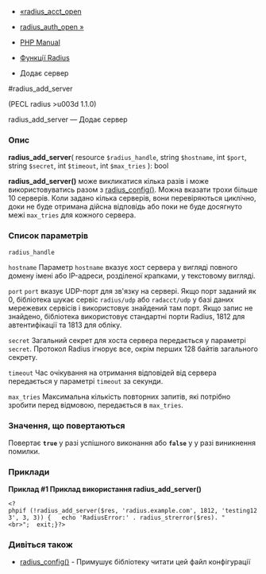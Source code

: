- [«radius_acct_open](function.radius-acct-open.md)
- [radius_auth_open »](function.radius-auth-open.md)

- [PHP Manual](index.md)
- [Функції Radius](ref.radius.md)
- Додає сервер

#radius_add_server

(PECL radius \>u003d 1.1.0)

radius_add_server — Додає сервер

### Опис

**radius_add_server**(
resource `$radius_handle`,
string `$hostname`,
int `$port`,
string `$secret`,
int `$timeout`,
int `$max_tries`
): bool

**radius_add_server()** може викликатися кілька разів і може
використовуватись разом з [radius_config()](function.radius-config.md).
Можна вказати трохи більше 10 серверів. Коли задано кілька серверів, вони
перевіряються циклічно, доки не буде отримана дійсна відповідь або
поки не буде досягнуто межі `max_tries` для кожного сервера.

### Список параметрів

`radius_handle`

`hostname`
Параметр `hostname` вказує хост сервера у вигляді повного домену
імені або IP-адреси, розділеної крапками, у текстовому вигляді.

`port`
`port` вказує UDP-порт для зв'язку на сервері. Якщо порт заданий як 0,
бібліотека шукає сервіс `radius/udp` або `radacct/udp` у базі даних
мережевих сервісів і використовує знайдений там порт. Якщо запис не
знайдено, бібліотека використовує стандартні порти Radius, 1812 для
автентифікації та 1813 для обліку.

`secret`
Загальний секрет для хоста сервера передається у параметрі `secret`. Протокол
Radius ігнорує все, окрім перших 128 байтів загального секрету.

`timeout`
Час очікування на отримання відповідей від сервера передається у параметрі
`timeout` за секунди.

`max_tries`
Максимальна кількість повторних запитів, які потрібно зробити перед
відмовою, передається в `max_tries`.

### Значення, що повертаються

Повертає **`true`** у разі успішного виконання або **`false`** у
у разі виникнення помилки.

### Приклади

**Приклад #1 Приклад використання **radius_add_server()****

` <?phpif (!radius_add_server($res, 'radius.example.com', 1812, 'testing123', 3, 3)) {   echo 'RadiusError:' . radius_strerror($res). "
<br>";  exit;}?> `

### Дивіться також

- [radius_config()](function.radius-config.md) - Примушує
бібліотеку читати цей файл конфігурації
